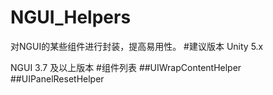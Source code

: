 # NGUI_Helpers
对NGUI的某些组件进行封装，提高易用性。
#建议版本
Unity 5.x

NGUI 3.7 及以上版本
#组件列表
##UIWrapContentHelper
##UIPanelResetHelper